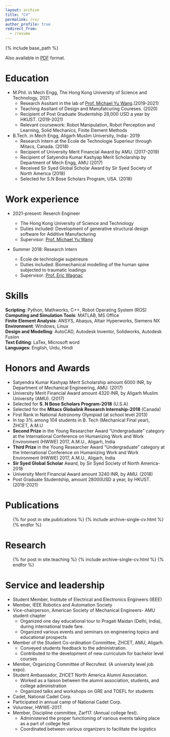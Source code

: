 ```yaml
---
layout: archive
title: "CV"
permalink: /cv/
author_profile: true
redirect_from:
  - /resume
---
```


{% include base_path %}

Also available in [PDF](https://github.com/sheerazathar/sheerazathar.github.io/files/7116327/Resume.Sheeraz.Athar.pdf) format.



Education
======
* M.Phil. in Mech Engg, The Hong Kong University of Science and Technology, 2021
  * Research Assitant in the lab of [Prof. Michael Yu Wang](https://facultyprofiles.ust.hk/profiles.php?profile=michael-yu-wang-mywang).(2019-2021)
  * Teaching Assitant of Design and Manufatcuring Coureses. (2020)
  * Recipient of Post Graduate Studentship 28,000 USD a year by HKUST. (2019-2021)
  * Relevant coursework: Robot Manipulation, Robot Perception and Learning, Solid Mechanics, Finite Element
Methods
* B.Tech. in Mech Engg, Aligarh Muslim University, India- 2019
  * Research Intern at the École de Technologie Superieur through Mitacs, Canada. (2018)
  * Recipient of University Merit Financial Award by AMU. (2017-2019)
  * Recipient of Satyendra Kumar Kashyap Merit Scholarship by Department of Mech Engg, AMU (2017)
  * Received Sir Syed Global Scholar Award by Sir Syed Society of North America (2018)
  * Selected for S.N Bose Scholars Program, USA. (2018)

Work experience
======
* 2021-present: Reserch Engineer
  * The Hong Kong University of Science and Technology
  * Duties included: Development of generative structural design software for Additive Manufacturing
  * Supervisor: [Prof. Michael Yu Wang](https://facultyprofiles.ust.hk/profiles.php?profile=michael-yu-wang-mywang)


* Summer 2018: Research Intern
  * École de technologie supérieure
  * Duties included: Biomechanical modelling of the human spine subjected to traumatic loadings
  * Supervisor: [Prof. Eric Wagnac](https://www.etsmtl.ca/en/research/professors/ewagnac)


Skills
======
**Scripting**: Python, Mathworks, C++, Robot Operating System (ROS)<br/>
**Computing and Simulation Tools**: MATLAB, MS Office<br/>
**Finite Element Analysis**: ANSYS, Abaqus, Altair Hyperworks, Siemens NX<br/>
**Environment**: Windows, Linux<br/>
**Design and Modelling**: AutoCAD, Autodesk Inventor, Solidworks, Autodesk Fusion<br/>
**Text Editing**: LaTex, Microsoft word<br/>
**Languages**: English, Urdu, Hindi<br/>


Honors and Awards
======
* Satyendra Kumar Kashyap Merit Scholarship amount 6000 INR, by Department of Mechanical Engineering, AMU. (2017)
* University Merit Financial Award amount 4320 INR, by Aligarh Muslim University (AMU). (2017)
* Selected for **S. N Bose Scholars Program-2018** (U.S.A)
* Selected for the **Mitacs Globalink Research Internship-2018** (Canada)
* First Rank in National Astronomy Olympiad (at school level 2013)
* In top 3% among 104 students in B. Tech (Mechanical Final year), ZHCET, A.M.U
* **Second Prize** in the Young Researcher Award “Undergraduate” category at the International Conference on Humanizing Work and Work Environment (HWWE) 2017, A.M.U., Aligarh, India
* **Third Prize** in the Young Researcher Award “Undergraduate” category at the International Conference on Humanizing Work and Work Environment (HWWE) 2017, A.M.U., Aligarh, India
* **Sir Syed Global Scholar** Award, by Sir Syed Society of North America-2018
* University Merit Financial Award amount 3240 INR, by AMU. (2018)
* Post Graduate Studentship, amount 28000USD a year, by HKUST. (2019-2021)





Publications
======
  <ul>{% for post in site.publications %}
    {% include archive-single-cv.html %}
  {% endfor %}</ul>
  

  
Research
======
  <ul>{% for post in site.teaching %}
    {% include archive-single-cv.html %}
  {% endfor %}</ul>
  
Service and leadership
======
* Student Member, Institute of Electrical and Electronics Engineers (IEEE)
* Member, IEEE Robotics and Automation Society
* Vice-chairperson, American Society of Mechanical Engineers- AMU student chapter
  * Organized one day educational tour to Pragati Maidan (Delhi, India), during international trade fare.
  * Organized various events and seminars on engineering topics and educational prospects
* Member of the Student Co-ordination Committee, ZHCET, AMU, Aligarh.
  * Conveyed students feedback to the administration.
  * Contributed to the development of new curriculum for bachelor level courses
* Member, Organizing Committee of Recrufest. (A university level job expo).
* Student Ambassador, ZHCET North America Alumni Association.
  * Worked as a liaison between the alumni association, students, and college administration
  * Organized talks and workshops on GRE and TOEFL for students
* Cadet, National Cadet Corp.
* Participated in annual camp of National Cadet Corp.
* Volunteer, HWWE-2017.
* Member, Discipline committee, Zarf17. (Annual college fest).
  * Administered the proper functioning of various events taking place as a part of college fest
  * Coordinated between various organizers to facilitate the logistics
